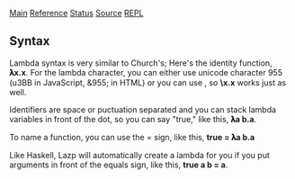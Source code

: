 [Main](README.html) [Reference](REFERENCE.html) [Status](TODO.html) [Source](http://github.com/zot/lazp) [REPL](lazp.html)
## Syntax
Lambda syntax is very similar to Church's; Here's the identity function, **𝛌x.x**. For the lambda character, you can either use unicode character 955 (u3BB in JavaScript, &955; in HTML) or you can use \, so **\x.x** works just as well.

Identifiers are space or puctuation separated and you can stack lambda variables in front of the dot, so you can say "true," like this, **𝛌a b.a**.

To name a function, you can use the = sign, like this, **true = 𝛌a b.a**

Like Haskell, Lazp will automatically create a lambda for you if you put arguments in front of the equals sign, like this, **true a b = a**.
